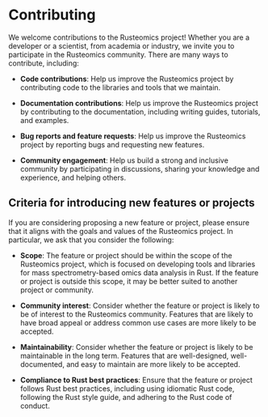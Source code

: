 # Contributing

We welcome contributions to the Rusteomics project! Whether you are a developer or a scientist,
from academia or industry, we invite you to participate in the Rusteomics community. There are many
ways to contribute, including:

- **Code contributions**: Help us improve the Rusteomics project by contributing code to the
  libraries and tools that we maintain.

- **Documentation contributions**: Help us improve the Rusteomics project by contributing to the
  documentation, including writing guides, tutorials, and examples.

- **Bug reports and feature requests**: Help us improve the Rusteomics project by reporting bugs
  and requesting new features.

- **Community engagement**: Help us build a strong and inclusive community by participating in
  discussions, sharing your knowledge and experience, and helping others.


## Criteria for introducing new features or projects

If you are considering proposing a new feature or project, please ensure that it aligns with the
goals and values of the Rusteomics project. In particular, we ask that you consider the following:

- **Scope**: The feature or project should be within the scope of the Rusteomics project, which is
  focused on developing tools and libraries for mass spectrometry-based omics data analysis in
  Rust. If the feature or project is outside this scope, it may be better suited to another project
  or community.

- **Community interest**: Consider whether the feature or project is likely to be of interest to
  the Rusteomics community. Features that are likely to have broad appeal or address common use
  cases are more likely to be accepted.

- **Maintainability**: Consider whether the feature or project is likely to be maintainable in the
  long term. Features that are well-designed, well-documented, and easy to maintain are more likely
  to be accepted.

- **Compliance to Rust best practices**: Ensure that the feature or project follows Rust best
  practices, including using idiomatic Rust code, following the Rust style guide, and adhering to
  the Rust code of conduct.
